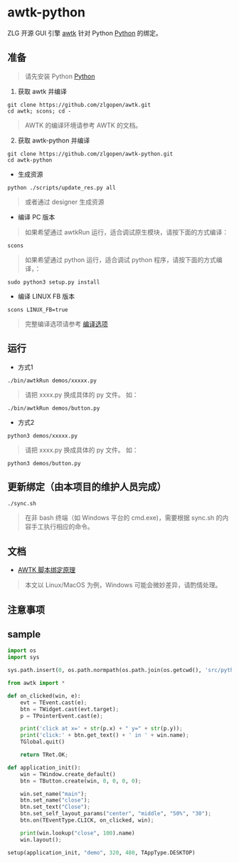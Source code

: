 # awtk-python

ZLG 开源 GUI 引擎 [awtk](https://github.com/zlgopen/awtk) 针对 Python [Python](https://python.org) 的绑定。

## 准备

> 请先安装 Python [Python](https://python.org)

1. 获取 awtk 并编译

```
git clone https://github.com/zlgopen/awtk.git
cd awtk; scons; cd -
```

> AWTK 的编译环境请参考 AWTK 的文档。

2. 获取 awtk-python 并编译

```
git clone https://github.com/zlgopen/awtk-python.git
cd awtk-python
```

* 生成资源

```
python ./scripts/update_res.py all
```

> 或者通过 designer 生成资源

* 编译 PC 版本

> 如果希望通过 awtkRun 运行，适合调试原生模块，请按下面的方式编译：

```
scons
```

> 如果希望通过 python 运行，适合调试 python 程序，请按下面的方式编译，：

```
sudo python3 setup.py install
```

* 编译 LINUX FB 版本

```
scons LINUX_FB=true
```

> 完整编译选项请参考 [编译选项](https://github.com/zlgopen/awtk-widget-generator/blob/master/docs/build_options.md)

## 运行

* 方式1

```
./bin/awtkRun demos/xxxxx.py
```

> 请把 xxxx.py 换成具体的 py 文件。
如：
```
./bin/awtkRun demos/button.py
```

* 方式2

```
python3 demos/xxxxx.py
```

> 请把 xxxx.py 换成具体的 py 文件。
如：
```
python3 demos/button.py
```

## 更新绑定（由本项目的维护人员完成）

```
./sync.sh
```

> 在非 bash 终端（如 Windows 平台的 cmd.exe)，需要根据 sync.sh 的内容手工执行相应的命令。

## 文档

* [AWTK 脚本绑定原理](https://github.com/zlgopen/awtk/blob/master/docs/script_binding.md)

> 本文以 Linux/MacOS 为例，Windows 可能会微妙差异，请酌情处理。

## 注意事项

## sample

```python
import os
import sys

sys.path.insert(0, os.path.normpath(os.path.join(os.getcwd(), 'src/python')))

from awtk import *

def on_clicked(win, e):
    evt = TEvent.cast(e);
    btn = TWidget.cast(evt.target);
    p = TPointerEvent.cast(e);

    print('click at x=' + str(p.x) + " y=" + str(p.y));
    print('click:' + btn.get_text() + ' in ' + win.name);
    TGlobal.quit()

    return TRet.OK;

def application_init():
    win = TWindow.create_default()
    btn = TButton.create(win, 0, 0, 0, 0);

    win.set_name("main");
    btn.set_name("close");
    btn.set_text("Close");
    btn.set_self_layout_params("center", "middle", "50%", "30");
    btn.on(TEventType.CLICK, on_clicked, win);

    print(win.lookup("close", 100).name)
    win.layout();

setup(application_init, "demo", 320, 480, TAppType.DESKTOP)

```
